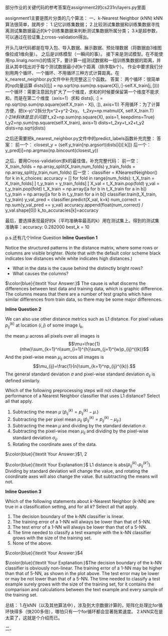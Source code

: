 部分作业的关键代码的参考答案在assignment2的cs231n/layers.py里面

assignment1主要是图片分类的几个算法：
一、k-Nearest Neighbor (kNN)
kNN算法很简单，就两步：
1.记忆训练集数据；
2.比较测试集数据和训练集数据寻找离测试集数据最近的k个训练集数据来判断测试集数据所属分类；
3.k是超参数，可以通过在验证集上cross-validation得出。

开头几块代码都是在导入包、导入数据、展示数据、预处理数据（将数据由3维图像拉成1维向量）。
之后是训练模型（一瞬间的事）。
接下来是测试模型。在不能使用np.linalg.norm()的情况下，要计算一组测试数据和一组训练集数据的距离，并且从其中找出对于每个测试数据最小的k个距离（排序取k个）。
作业中要求我们分别用两个循环、一个循环、不用循环三种方式计算距离。在k_nearest_neighbor.py文件中补充完整这三个函数。
答案：
两个循环：很简单的np向量运算
dists[i][j] = np.sqrt(np.sum(np.square(X[i,:]-self.X_train[j,:])))
一个循环：需要注意因为扩大了一个维度，求和的时候要保留第一个维度不能求和，而是在第二个维度（axis=1）求和
dists[i, :] = np.sqrt(np.sum(np.square(self.X_train - X[i, :]), axis=1))
不用循环：为了计算方便，把(x-y)^2拆分为x^2+y^2-2xy。
t_2xy=np.matmul(X, self.X_train.T)*(-2)#斜体是显示问题*
t_x2=np.sum(np.square(X), axis=1, keepdims=True)
t_y2=np.sum(np.square(self.X_train), axis=1)
dists=t_2xy+t_x2+t_y2
dists=np.sqrt(dists)

之后还需要把k_nearest_neighbor.py文件中的predict_labels函数补充完整：
答案：
前一个：
closest_y = (self.y_train[np.argsort(dists[i])[:k]])
后一个：
y_pred[i]=np.argmax(np.bincount(closest_y))

之后，要用Cross-validation求k的最佳值，补充完整代码：
前一空：
X_train_folds = np.array_split(X_train,num_folds)
y_train_folds = np.array_split(y_train,num_folds)
后一空：
classifier = KNearestNeighbor()
for k in k_choices:
    accuracy = []
    for fold in range(num_folds):
        t_X_train = X_train_folds[:]
        t_y_train = y_train_folds[:]
        X_val = t_X_train.pop(fold)
        y_val = t_y_train.pop(fold)
        t_X_train = np.array([a for b in t_X_train for a in b])
        t_y_train = np.array([a for b in t_y_train for a in b])
        classifier.train(t_X_train, t_y_train)
        y_val_pred = classifier.predict(X_val, k=k)
        num_correct = np.sum(y_val_pred == y_val)
        accuracy.append(float(num_correct) / y_val.shape[0])
    k_to_accuracies[k]=accuracy

最后，要选择表现最好的k（平均准确率最高的k）用在测试集上。得到的测试集准确率：accuracy: 0.282000
best_k = 10

p.s.还有几个Inline Question
**Inline Question 1** 

Notice the structured patterns in the distance matrix, where some rows or columns are visible brighter. (Note that with the default color scheme black indicates low distances while white indicates high distances.)

- What in the data is the cause behind the distinctly bright rows?
- What causes the columns?

$\color{blue}{\textit Your Answer:}$ The cause is what discerns the differences between test data and training data, which is graphic difference. The columns means that there are a number of test graphs which have similar differences from train data, so there may be some major differences.

**Inline Question 2**

We can also use other distance metrics such as L1 distance.
For pixel values $p_{ij}^{(k)}$ at location $(i,j)$ of some image $I_k$, 

the mean $\mu$ across all pixels over all images is $$\mu=\frac{1}{nhw}\sum_{k=1}^n\sum_{i=1}^{h}\sum_{j=1}^{w}p_{ij}^{(k)}$$
And the pixel-wise mean $\mu_{ij}$ across all images is 
$$\mu_{ij}=\frac{1}{n}\sum_{k=1}^np_{ij}^{(k)}.$$
The general standard deviation $\sigma$ and pixel-wise standard deviation $\sigma_{ij}$ is defined similarly.

Which of the following preprocessing steps will not change the performance of a Nearest Neighbor classifier that uses L1 distance? Select all that apply.
1. Subtracting the mean $\mu$ ($\tilde{p}_{ij}^{(k)}=p_{ij}^{(k)}-\mu$.)
2. Subtracting the per pixel mean $\mu_{ij}$  ($\tilde{p}_{ij}^{(k)}=p_{ij}^{(k)}-\mu_{ij}$.)
3. Subtracting the mean $\mu$ and dividing by the standard deviation $\sigma$.
4. Subtracting the pixel-wise mean $\mu_{ij}$ and dividing by the pixel-wise standard deviation $\sigma_{ij}$.
5. Rotating the coordinate axes of the data.

$\color{blue}{\textit Your Answer:}$1, 2


$\color{blue}{\textit Your Explanation:}$ L1 distance is abs($p_{ij}^{(k)}$-$p_{ij}^{(k')}$). Dividing by standard deviation will change the value, and rotating the coordinate axes will also change the value. But subtracting the means will not.

**Inline Question 3**

Which of the following statements about $k$-Nearest Neighbor ($k$-NN) are true in a classification setting, and for all $k$? Select all that apply.
1. The decision boundary of the k-NN classifier is linear.
2. The training error of a 1-NN will always be lower than that of 5-NN.
3. The test error of a 1-NN will always be lower than that of a 5-NN.
4. The time needed to classify a test example with the k-NN classifier grows with the size of the training set.
5. None of the above.

$\color{blue}{\textit Your Answer:}$4


$\color{blue}{\textit Your Explanation:}$The decision boundary of the k-NN classifier is obviously non-linear. The training error of a 1-NN may be higher than that of 5-NN, as shown in the plot above. The test error may be lower or may be not lower than that of a 5-NN. The time needed to classify a test example surely grows with the size of the training set, for it contains the comparison and calculations between the text example and every sample of the training set.

总结：
1.在kNN（以及其他算法中），涉及到大宗数据计算的，矩阵化处理比for循环快得多（快200多倍），哪怕只有一个for循环都会显著拖累速度。
2.kNN实在是太菜了，这就是个介绍而已。


二、
